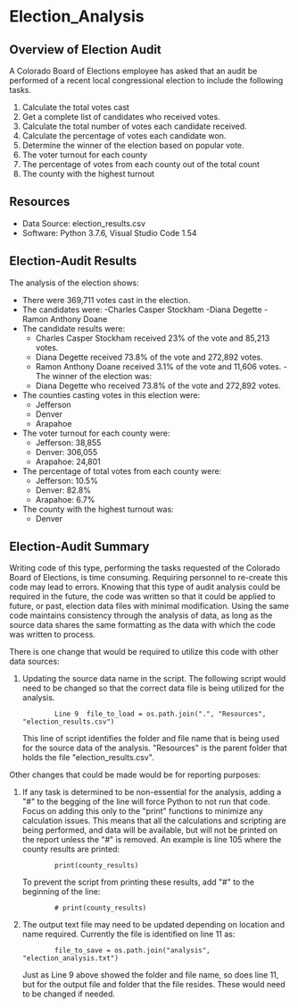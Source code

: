 # Election_Analysis

## Overview of Election Audit
A Colorado Board of Elections employee has asked that an audit be performed of a recent local congressional election to include the following tasks. 

1. Calculate the total votes cast
2. Get a complete list of candidates who received votes. 
3. Calculate the total number of votes each candidate received. 
4. Calculate the percentage of votes each candidate won. 
5. Determine the winner of the election based on popular vote. 
7. The voter turnout for each county
8. The percentage of votes from each county out of the total count
9. The county with the highest turnout


## Resources
- Data Source: election_results.csv
- Software: Python 3.7.6, Visual Studio Code 1.54

## Election-Audit Results
The analysis of the election shows:
- There were 369,711 votes cast in the election.
- The candidates were:
   -Charles Casper Stockham
   -Diana Degette
   -Ramon Anthony Doane
- The candidate results were:
   - Charles Casper Stockham received 23% of the vote and 85,213 votes.
   - Diana Degette received 73.8% of the vote and 272,892 votes.
   - Ramon Anthony Doane received 3.1% of the vote and 11,606 votes.
-The winner of the election was:
   - Diana Degette who received 73.8% of the vote and 272,892 votes.
- The counties casting votes in this election were:
   - Jefferson
   - Denver
   - Arapahoe
- The voter turnout for each county were:
   - Jefferson: 38,855
   - Denver: 306,055
   - Arapahoe: 24,801
- The percentage of total votes from each county were:
   - Jefferson: 10.5%
   - Denver: 82.8%
   - Arapahoe: 6.7%
- The county with the highest turnout was:
   - Denver

## Election-Audit Summary
Writing code of this type, performing the tasks requested of the Colorado Board of Elections, is time consuming.  Requiring personnel to re-create this code may lead to errors.  Knowing that this type of audit analysis could be required in the future, the code was written so that it could be applied to future, or past, election data files with minimal modification.  Using the same code maintains consistency through the analysis of data, as long as the source data shares the same formatting as the data with which the code was written to process.  

There is one change that would be required to utilize this code with other data sources:
1.  Updating the source data name in the script.  The following script would need to be changed so that the correct data file is being utilized for the analysis. 

                Line 9  file_to_load = os.path.join(".", "Resources", "election_results.csv")

    This line of script identifies the folder and file name that is being used for the source data of the analysis.  "Resources" is the parent folder that holds the file         "election_results.csv".  
    
Other changes that could be made would be for reporting purposes:
1.  If any task is determined to be non-essential for the analysis, adding a "#" to the begging of the line will force Python to not run that code.  Focus on adding this only     to the "print" functions to minimize any calculation issues.  This means that all the calculations and scripting are being performed, and data will be available, but         will not be printed on the report unless the "#" is removed.  An example is line 105 where the county results are printed:
    
                print(county_results)
    
    To prevent the script from printing these results, add "#" to the beginning of the line:
    
                # print(county_results)

2.  The output text file may need to be updated depending on location and name required.  Currently the file is identified on line 11 as: 
            
                file_to_save = os.path.join("analysis", "election_analysis.txt")
    
    Just as Line 9 above showed the folder and file name, so does line 11, but for the output file and folder that the file resides.  These would need to be changed if           needed. 
